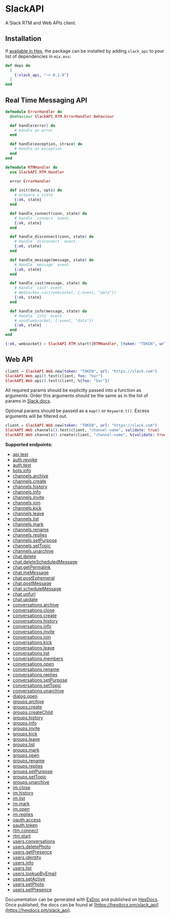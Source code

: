 # SlackAPI

A Slack RTM and Web APIs client.

## Installation

If [available in Hex](https://hex.pm/docs/publish), the package can be installed
by adding `slack_api` to your list of dependencies in `mix.exs`:

```elixir
def deps do
  [
    {:slack_api, "~> 0.1.0"}
  ]
end
```

## Real Time Messaging API

```elixir
defmodule ErrorHandler do
  @behaviour SlackAPI.RTM.ErrorHandler.Behaviour

  def handle(error) do
    # Handle an error
  end

  def handle(exception, strace) do
    # Handle an exception
  end
end
```

```elixir
defmodule RTMHandler do
  use SlackAPI.RTM.Handler

  error ErrorHandler

  def init(data, opts) do
    # prepare a state
    {:ok, state}
  end

  def handle_connect(conn, state) do
    # Handle `connect` event.
    {:ok, state}
  end

  def handle_disconnect(conn, state) do
    # Handle `disconnect` event.
    {:ok, state}
  end

  def handle_message(message, state) do
    # Handle `message` event.
    {:ok, state}
  end

  def handle_cast(message, state) do
    # Handle `cast` event.
    # WebSockex.cast(websocket, {:event, "data"})
    {:ok, state}
  end

  def handle_info(message, state) do
    # Handle `info` event.
    # send(websocket, {:event, "data"})
    {:ok, state}
  end
end
```

```elixir
{:ok, websocket} = SlackAPI.RTM.start({RTMHandler, [token: "TOKEN", url: "https://slack.com"]})
```


## Web API

```elixir
client = SlackAPI.Web.new(token: "TOKEN", url: "https://slack.com")
SlackAPI.Web.api().test(client, foo: "bar")
SlackAPI.Web.api().test(client, %{foo: "bar"})
```

All required params should be explicitly passed into a function as arguments. Order this arguments should be the same as in the list of params in [Slack docs](https://api.slack.com/methods).

Optional params should be passed as a `map()` or `Keyword.t()`. Excess arguments will be filtered out.

```elixir
client = SlackAPI.Web.new(token: "TOKEN", url: "https://slack.com")
SlackAPI.Web.channels().test(client, "channel-name", validate: true)
SlackAPI.Web.channels().create(client, "channel-name", %{validate: true})
```

**Supported endpoints:**

- [api.test](https://api.slack.com/methods/api.test)
- [auth.revoke](https://api.slack.com/methods/auth.revoke)
- [auth.test](https://api.slack.com/methods/auth.test)
- [bots.info](https://api.slack.com/methods/bots.info)
- [channels.archive](https://api.slack.com/methods/channels.archive)
- [channels.create](https://api.slack.com/methods/channels.create)
- [channels.history](https://api.slack.com/methods/channels.history)
- [channels.info](https://api.slack.com/methods/channels.info)
- [channels.invite](https://api.slack.com/methods/channels.invite)
- [channels.join](https://api.slack.com/methods/channels.join)
- [channels.kick](https://api.slack.com/methods/channels.kick)
- [channels.leave](https://api.slack.com/methods/channels.leave)
- [channels.list](https://api.slack.com/methods/channels.list)
- [channels.mark](https://api.slack.com/methods/channels.mark)
- [channels.rename](https://api.slack.com/methods/channels.rename)
- [channels.replies](https://api.slack.com/methods/channels.replies)
- [channels.setPurpose](https://api.slack.com/methods/channels.setPurpose)
- [channels.setTopic](https://api.slack.com/methods/channels.setTopic)
- [channels.unarchive](https://api.slack.com/methods/channels.unarchive)
- [chat.delete](https://api.slack.com/methods/chat.delete)
- [chat.deleteScheduledMessage](https://api.slack.com/methods/chat.deleteScheduledMessage)
- [chat.getPermalink](https://api.slack.com/methods/chat.getPermalink)
- [chat.meMessage](https://api.slack.com/methods/chat.meMessage)
- [chat.postEphemeral](https://api.slack.com/methods/chat.postEphemeral)
- [chat.postMessage](https://api.slack.com/methods/chat.postMessage)
- [chat.scheduleMessage](https://api.slack.com/methods/chat.scheduleMessage)
- [chat.unfurl](https://api.slack.com/methods/chat.unfurl)
- [chat.update](https://api.slack.com/methods/chat.update)
- [conversations.archive](https://api.slack.com/methods/conversations.archive)
- [conversations.close](https://api.slack.com/methods/conversations.close)
- [conversations.create](https://api.slack.com/methods/conversations.create)
- [conversations.history](https://api.slack.com/methods/conversations.history)
- [conversations.info](https://api.slack.com/methods/conversations.info)
- [conversations.invite](https://api.slack.com/methods/conversations.invite)
- [conversations.join](https://api.slack.com/methods/conversations.join)
- [conversations.kick](https://api.slack.com/methods/conversations.kick)
- [conversations.leave](https://api.slack.com/methods/conversations.leave)
- [conversations.list](https://api.slack.com/methods/conversations.list)
- [conversations.members](https://api.slack.com/methods/conversations.members)
- [conversations.open](https://api.slack.com/methods/conversations.open)
- [conversations.rename](https://api.slack.com/methods/conversations.rename)
- [conversations.replies](https://api.slack.com/methods/conversations.replies)
- [conversations.setPurpose](https://api.slack.com/methods/conversations.setPurpose)
- [conversations.setTopic](https://api.slack.com/methods/conversations.setTopic)
- [conversations.unarchive](https://api.slack.com/methods/conversations.unarchive)
- [dialog.open](https://api.slack.com/methods/dialog.open)
- [groups.archive](https://api.slack.com/methods/groups.archive)
- [groups.create](https://api.slack.com/methods/groups.create)
- [groups.createChild](https://api.slack.com/methods/groups.createChild)
- [groups.history](https://api.slack.com/methods/groups.history)
- [groups.info](https://api.slack.com/methods/groups.info)
- [groups.invite](https://api.slack.com/methods/groups.invite)
- [groups.kick](https://api.slack.com/methods/groups.kick)
- [groups.leave](https://api.slack.com/methods/groups.leave)
- [groups.list](https://api.slack.com/methods/groups.list)
- [groups.mark](https://api.slack.com/methods/groups.mark)
- [groups.open](https://api.slack.com/methods/groups.open)
- [groups.rename](https://api.slack.com/methods/groups.rename)
- [groups.replies](https://api.slack.com/methods/groups.replies)
- [groups.setPurpose](https://api.slack.com/methods/groups.setPurpose)
- [groups.setTopic](https://api.slack.com/methods/groups.setTopic)
- [groups.unarchive](https://api.slack.com/methods/groups.unarchive)
- [im.close](https://api.slack.com/methods/im.close)
- [im.history](https://api.slack.com/methods/im.history)
- [im.list](https://api.slack.com/methods/im.list)
- [im.mark](https://api.slack.com/methods/im.mark)
- [im.open](https://api.slack.com/methods/im.open)
- [im.replies](https://api.slack.com/methods/im.replies)
- [oauth.access](https://api.slack.com/methods/oauth.access)
- [oauth.token](https://api.slack.com/methods/oauth.token)
- [rtm.connect](https://api.slack.com/methods/rtm.connect)
- [rtm.start](https://api.slack.com/methods/rtm.start)
- [users.conversations](https://api.slack.com/methods/users.conversations)
- [users.deletePhoto](https://api.slack.com/methods/users.deletePhoto)
- [users.getPresence](https://api.slack.com/methods/users.getPresence)
- [users.identity](https://api.slack.com/methods/users.identity)
- [users.info](https://api.slack.com/methods/users.info)
- [users.list](https://api.slack.com/methods/users.list)
- [users.lookupByEmail](https://api.slack.com/methods/users.lookupByEmail)
- [users.setActive](https://api.slack.com/methods/users.setActive)
- [users.setPhoto](https://api.slack.com/methods/users.setPhoto)
- [users.setPresence](https://api.slack.com/methods/users.setPresence)

Documentation can be generated with [ExDoc](https://github.com/elixir-lang/ex_doc)
and published on [HexDocs](https://hexdocs.pm). Once published, the docs can
be found at [https://hexdocs.pm/slack_api](https://hexdocs.pm/slack_api).
